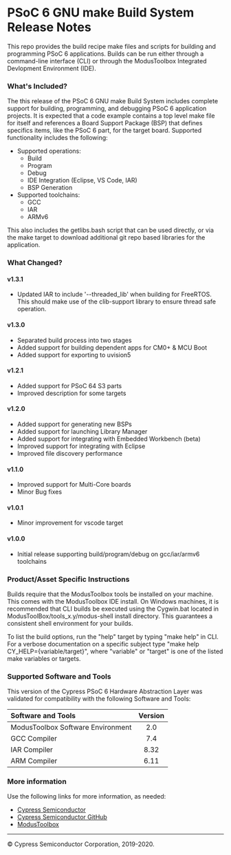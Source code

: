 # PSoC 6 GNU make Build System Release Notes
This repo provides the build recipe make files and scripts for building and programming PSoC 6 applications. Builds can be run either through a command-line interface (CLI) or through the ModusToolbox Integrated Devlopment Environment (IDE).

### What's Included?
The this release of the PSoC 6 GNU make Build System includes complete support for building, programming, and debugging PSoC 6 application projects. It is expected that a code example contains a top level make file for itself and references a Board Support Package (BSP) that defines specifics items, like the PSoC 6 part, for the target board. Supported functionality includes the following:
* Supported operations:
    * Build
    * Program
    * Debug
    * IDE Integration (Eclipse, VS Code, IAR)
    * BSP Generation
* Supported toolchains:
    * GCC
    * IAR
    * ARMv6

This also includes the getlibs.bash script that can be used directly, or via the make target to download additional git repo based libraries for the application.

### What Changed?
#### v1.3.1
* Updated IAR to include '--threaded_lib' when building for FreeRTOS. This should make use of the clib-support library to ensure thread safe operation.
#### v1.3.0
* Separated build process into two stages
* Added support for building dependent apps for CM0+ & MCU Boot
* Added support for exporting to uvision5
#### v1.2.1
* Added support for PSoC 64 S3 parts
* Improved description for some targets
#### v1.2.0
* Added support for generating new BSPs
* Added support for launching Library Manager
* Added support for integrating with Embedded Workbench (beta)
* Improved support for integrating with Eclipse
* Improved file discovery performance
#### v1.1.0
* Improved support for Multi-Core boards
* Minor Bug fixes
#### v1.0.1
* Minor improvement for vscode target
#### v1.0.0
* Initial release supporting build/program/debug on gcc/iar/armv6 toolchains

### Product/Asset Specific Instructions
Builds require that the ModusToolbox tools be installed on your machine. This comes with the ModusToolbox IDE install. On Windows machines, it is recommended that CLI builds be executed using the Cygwin.bat located in ModusToolBox/tools_x.y/modus-shell install directory. This guarantees a consistent shell environment for your builds.

To list the build options, run the "help" target by typing "make help" in CLI. For a verbose documentation on a specific subject type "make help CY_HELP={variable/target}", where "variable" or "target" is one of the listed make variables or targets.

### Supported Software and Tools
This version of the Cypress PSoC 6 Hardware Abstraction Layer was validated for compatibility with the following Software and Tools:

| Software and Tools                        | Version |
| :---                                      | :----:  |
| ModusToolbox Software Environment         | 2.0     |
| GCC Compiler                              | 7.4     |
| IAR Compiler                              | 8.32    |
| ARM Compiler                              | 6.11    |

### More information
Use the following links for more information, as needed:
* [Cypress Semiconductor](http://www.cypress.com)
* [Cypress Semiconductor GitHub](https://github.com/cypresssemiconductorco)
* [ModusToolbox](https://www.cypress.com/products/modustoolbox-software-environment)

---
© Cypress Semiconductor Corporation, 2019-2020.